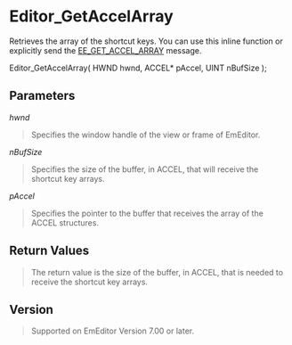 # Editor\_GetAccelArray

Retrieves the array of the shortcut keys. You can use this inline function
or explicitly send the [EE\_GET\_ACCEL\_ARRAY](../message/ee_get_accel_array) message.

Editor\_GetAccelArray( HWND hwnd, ACCEL\* pAccel, UINT nBufSize );

## Parameters

_hwnd_

> Specifies the window handle of the view or frame of EmEditor.

_nBufSize_

> Specifies the size of the buffer, in ACCEL, that will receive the shortcut key arrays.

_pAccel_

> Specifies the pointer to the buffer that receives the array of the ACCEL structures.

## Return Values

> The return value is the size of the buffer, in ACCEL, that is needed to  receive the shortcut key arrays.

## Version

> Supported on EmEditor Version 7.00 or later.
